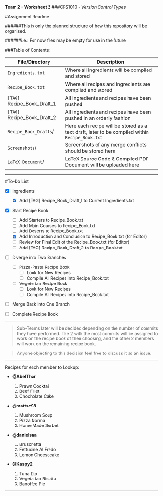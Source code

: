 **Team 2 - Worksheet 2**
###CPS1010 - *Version Control Types*

#Assignment Readme

######This is only the planned structure of how this repository will be organised. 

######i.e.: For now files may be empty for use in the future

###Table of Contents:

File/Directory | Description
------------ | -------------
`Ingredients.txt` | Where all ingredients will be compiled and stored
`Recipe_Book.txt` | Where all recipes and ingredients are compiled and stored
`[TAG]` Recipe_Book_Draft_1 | All ingredients and recipes have been pushed
`[TAG]` Recipe_Book_Draft_2 | All ingredients and recipes have been pushed in an orderly fashion
`Recipe_Book_Drafts`/ | Here each recipe will be stored as a text draft, later to be compiled within `Recipe_Book.txt`
`Screenshots`/ | Screenshots of any merge conflicts should be stored here
`LaTeX Document`/ | LaTeX Source Code & Compiled PDF Document will be uploaded here
---

#To-Do List
- [x] Ingredients
	- [x] Add [TAG] Recipe_Book_Draft_1 to Current Ingredients.txt
- [x] Start Recipe Book
	- [ ] Add Starters to Recipe_Book.txt
	- [ ] Add Main Courses to Recipe_Book.txt
	- [ ] Add Deserts to Recipe_Book.txt
	- [x] Add Introduction and Conclusion to Recipe_Book.txt (for Editor)
	- [ ] Review for Final Edit of the Recipe_Book.txt (for Editor)
	- [ ] Add [TAG] Recipe_Book_Draft_2 to Recipe_Book.txt
- [ ] Diverge into Two Branches
	- [ ] Pizza-Pasta Recipe Book
		- [ ] Look for New Recipes
		- [ ] Compile All Recipes into Recipe_Book.txt
	- [ ] Vegeterian Recipe Book
		- [ ] Look for New Recipes
		- [ ] Compile All Recipes into Recipe_Book.txt
- [ ] Merge Back into One Branch

- [ ] Complete Recipe Book

---

> Sub-Teams later will be decided depending on the number of commits they have performed. The 2 with the most commits will be assigned to work on the recipe book of their choosing, and the other 2 members will work on the remaining recipe book.

> Anyone objecting to this decision feel free to discuss it as an issue.
	
---

Recipes for each member to Lookup:

* **@AbelThar**
	1.	Prawn Cocktail
	2.	Beef Fillet
	3.	Chocholate Cake

* **@mattsc98**
	1.	Mushroom Soup
	2.	Pizza Norma
	3.	Home Made Sorbet

* **@danielsna**
	1.	Bruschetta
	2.	Fettucine Al Fredo
	3.	Lemon Cheesecake

* **@Kaspy2**
	1.	Tuna Dip
	2.	Vegetarian Risotto
	3.	Banoffee Pie

-------------------------------------------------------------------------
